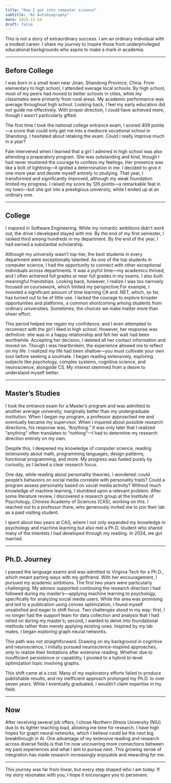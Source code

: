 ```yaml
---
title: "How I got into computer science"
subtitle: "An Autobiography"
date: 2024-12-24
draft: false
---
```


This is not a story of extraordinary success. I am an ordinary individual with a modest career. I share my journey to inspire those from underprivileged educational backgrounds who aspire to make a mark in academia.

---

## Before College

I was born in a small town near Jinan, Shandong Province, China. From elementary to high school, I attended average local schools. By high school, most of my peers had moved to better schools in cities, while my classmates were primarily from rural areas. My academic performance was average throughout high school. Looking back, I feel my early education did not guide me effectively. With proper direction, I could have achieved more, though I wasn’t particularly gifted.

The first time I took the national college entrance exam, I scored 409 points—a score that could only get me into a mediocre vocational school in Shandong. I hesitated about retaking the exam. Could I really improve much in a year?

Fate intervened when I learned that a girl I admired in high school was also attending a preparatory program. She was outstanding and kind, though I had never mustered the courage to confess my feelings. Her presence was like a bolt of lightning—it ignited a determination in me. I decided to give it one more year and devote myself entirely to studying. That year, I transformed and significantly improved, although my weak foundation limited my progress. I raised my score by 126 points—a remarkable feat in my town—but she got into a prestigious university, while I ended up at an ordinary one.

---

## College

I majored in Software Engineering. While my romantic ambitions didn’t work out, the drive I developed stayed with me. By the end of my first semester, I ranked third among hundreds in my department. By the end of the year, I had earned a substantial scholarship.

Although my university wasn’t top-tier, the best students in every department were exceptionally talented. As one of the top students in computer science, I had the opportunity to connect with other exceptional individuals across departments. It was a joyful time—my academics thrived, and I often achieved full grades or near full grades in my exams. I also built meaningful friendships. Looking back, however, I realize I was too narrowly focused on coursework, which limited my perspective.For example, I invested a significant amount of time learning C# and .NET, which, so far, has turned out to be of little use. I lacked the courage to explore broader opportunities and platforms, a common shortcoming among students from ordinary universities. Sometimes, the choices we make matter more than sheer effort.

This period helped me regain my confidence, and I even attempted to reconnect with the girl I liked in high school. However, her response was definitive: she was in a happy relationship and felt her wait had been worthwhile. Accepting her decision, I deleted all her contact information and moved on. Though I was heartbroken, the experience allowed me to reflect on my life. I realized my life had been shallow—you must cultivate your own soul before seeking a soulmate. I began reading extensively, exploring subjects like psychology, complex systems, cognitive science, and neuroscience, alongside CS. My interest stemmed from a desire to understand myself better.

---

## Master’s Studies

I took the entrance exam for a Master’s program and was admitted to another average university, marginally better than my undergraduate institution. When I began my program, a professor approached me and eventually became my supervisor. When I inquired about possible research directions, his response was, “Anything.” It was only later that I realized “anything” often translates to “nothing”—I had to determine my research direction entirely on my own.

Despite this, I deepened my knowledge of computer science, reading extensively about math, programming languages, design patterns, functional programming, and more. My progress was fueled purely by curiosity, as I lacked a clear research focus.

One day, while reading about personality theories, I wondered: could people’s behaviors on social media correlate with personality traits? Could a program assess personality based on social media activity? Without much knowledge of machine learning, I stumbled upon a relevant problem. After some literature review, I discovered a research group at the Institute of Psychology, Chinese Academy of Sciences (CAS), working on this. I reached out to a professor there, who generously invited me to join their lab as a paid visiting student.

I spent about two years at CAS, where I not only expanded my knowledge in psychology and machine learning but also met a Ph.D. student who shared many of the interests I had developed through my reading. In 2024, we got married.

---

## Ph.D. Journey

I passed the language exams and was admitted to Virginia Tech for a Ph.D., which meant parting ways with my girlfriend. With her encouragement, I pursued my academic ambitions. The first two years were particularly challenging. My advisor supported continuing the research direction I had followed during my master’s—applying machine learning to psychology, specifically for analyzing social media users. While the area was promising and led to a publication using convex optimization, I found myself unsatisfied and eager to shift focus. Two challenges stood in my way: first, I no longer had the support team for data collection and analysis that I had relied on during my master’s; second, I wanted to delve into foundational methods rather than merely applying existing ones. Inspired by my lab mates, I began exploring graph neural networks.

This path was not straightforward. Drawing on my background in cognitive and neuroscience, I initially pursued neuroscience-inspired approaches, only to realize their limitations after extensive reading. Whether due to insufficient persistence or capability, I pivoted to a hybrid bi-level optimization topic involving graphs.

This shift came at a cost. Many of my exploratory efforts failed to produce publishable results, and my inefficient approach prolonged my Ph.D. to over seven years. While I eventually graduated, I wouldn’t claim expertise in my field.

---

## Now

After receiving several job offers, I chose Northern Illinois University (NIU) due to its lighter teaching load, allowing me time for research. I have high hopes for graph neural networks, which I believe could be the next big breakthrough in AI. One advantage of my extensive reading and research across diverse fields is that I’m now uncovering more connections between my past experiences and what I aim to pursue next. This growing sense of integration has made research increasingly enjoyable and rewarding for me.

---

This journey was far from linear, but every step shaped who I am today. If my story resonates with you, I hope it encourages you to persevere.